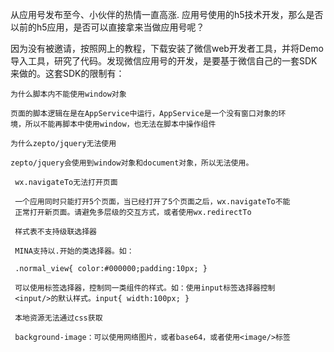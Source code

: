 从应用号发布至今、小伙伴的热情一直高涨. 应用号使用的h5技术开发，那么是否以前的h5应用，是否可以直接拿来当做应用号呢？

因为没有被邀请，按照网上的教程，下载安装了微信web开发者工具，并将Demo导入工具，研究了代码。发现微信应用号的开发，是要基于微信自己的一套SDK来做的。这套SDK的限制有：

    为什么脚本内不能使用window对象

    页面的脚本逻辑在是在AppService中运行，AppService是一个没有窗口对象的环
    境，所以不能再脚本中使用window，也无法在脚本中操作组件

    为什么zepto/jquery无法使用

    zepto/jquery会使用到window对象和document对象，所以无法使用。

     wx.navigateTo无法打开页面

     一个应用同时只能打开5个页面，当已经打开了5个页面之后，wx.navigateTo不能
     正常打开新页面。请避免多层级的交互方式，或者使用wx.redirectTo

     样式表不支持级联选择器

     MINA支持以.开始的类选择器。如：

     .normal_view{ color:#000000;padding:10px; }

     可以使用标签选择器，控制同一类组件的样式。如：使用input标签选择器控制
     <input/>的默认样式。input{ width:100px; }

     本地资源无法通过css获取

     background-image：可以使用网络图片，或者base64，或者使用<image/>标签
